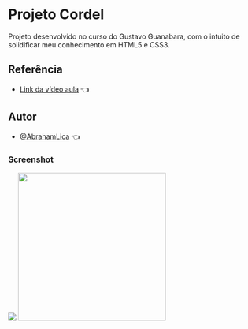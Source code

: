 
# Projeto Cordel

Projeto desenvolvido no curso do Gustavo Guanabara, com o intuito de solidificar meu conhecimento em HTML5 e CSS3.


## Referência

 - [Link da vídeo aula](https://www.youtube.com/watch?v=cz7AoKGcwlY) 👈



## Autor

- [@AbrahamLica](https://www.github.com/AbrahamLica)  👈


<h3>Screenshot</h3>
<img src="/imagens/cordel.png">


<img src="/imagens/meu-logo-branco.png" width='300px'>
